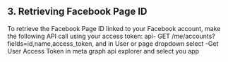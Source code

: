 ## 3. Retrieving Facebook Page ID
To retrieve the Facebook Page ID linked to your Facebook account, make the following API call using your access token:
api- GET /me/accounts?fields=id,name,access_token,
 and in User or page dropdown select -Get User Access Token in meta graph api explorer and select you app 